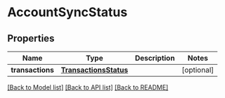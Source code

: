 # AccountSyncStatus

## Properties
Name | Type | Description | Notes
------------ | ------------- | ------------- | -------------
**transactions** | [**TransactionsStatus**](TransactionsStatus.md) |  | [optional] 

[[Back to Model list]](../README.md#models) [[Back to API list]](../README.md#api-endpoints) [[Back to README]](../README.md)


